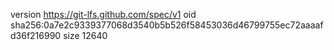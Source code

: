 version https://git-lfs.github.com/spec/v1
oid sha256:0a7e2c9339377068d3540b5b526f58453036d46799755ec72aaaafd36f216990
size 12640
